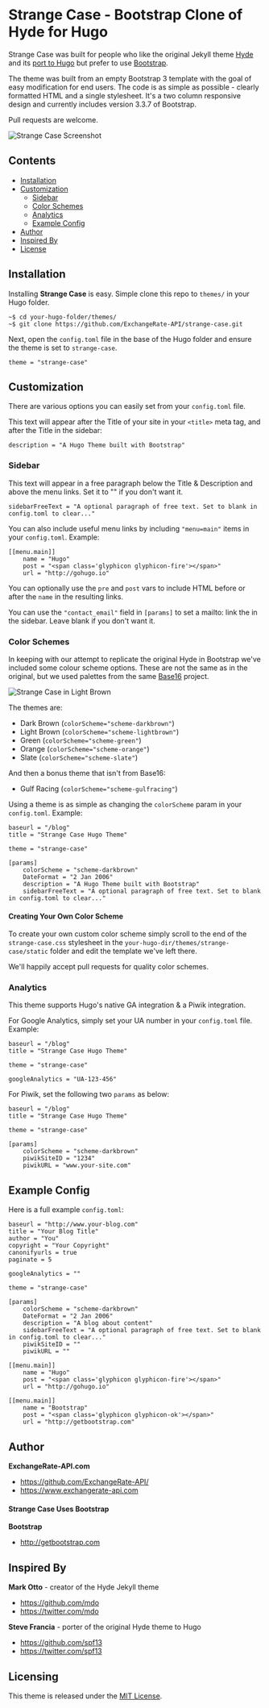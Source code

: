 # Strange Case - Bootstrap Clone of Hyde for Hugo

Strange Case was built for people who like the original Jekyll theme [Hyde](https://github.com/poole/hyde) and its [port to Hugo](https://github.com/spf13/hyde) but prefer to use [Bootstrap](http://getbootstrap.com).

The theme was built from an empty Bootstrap 3 template with the goal of easy modification for end users. The code is as simple as possible - clearly formatted HTML and a single stylesheet. It's a two column responsive design and currently includes version 3.3.7 of Bootstrap.

Pull requests are welcome.

![Strange Case Screenshot](https://i.imgur.com/i7aarpG.png)


## Contents

- [Installation](#installation)
- [Customization](#customization)
  - [Sidebar](#sidebar)
  - [Color Schemes](#color-schemes)
  - [Analytics](#analytics)
  - [Example Config](#example-config)
- [Author](#author)
- [Inspired By](#inspired-by)
- [License](#license)


## Installation

Installing **Strange Case** is easy. Simple clone this repo to `themes/` in your Hugo folder.

    ~$ cd your-hugo-folder/themes/
    ~$ git clone https://github.com/ExchangeRate-API/strange-case.git

Next, open the `config.toml` file in the base of the Hugo folder and ensure the theme is set to `strange-case`.

    theme = "strange-case"


## Customization

There are various options you can easily set from your `config.toml` file.

This text will appear after the Title of your site in your `<title>` meta tag, and after the Title in the sidebar:

	description = "A Hugo Theme built with Bootstrap"


### Sidebar

This text will appear in a free paragraph below the Title & Description and above the menu links. Set it to "" if you don't want it.

	sidebarFreeText = "A optional paragraph of free text. Set to blank in config.toml to clear..."

You can also include useful menu links by including `"menu=main"` items in your `config.toml`. Example:

	[[menu.main]]
		name = "Hugo"
		post = "<span class='glyphicon glyphicon-fire'></span>"
		url = "http://gohugo.io"

You can optionally use the `pre` and `post` vars to include HTML before or after the `name` in the resulting links.

You can use the `"contact_email"` field in `[params]` to set a mailto: link the in the sidebar. Leave blank if you don't want it.


### Color Schemes

In keeping with our attempt to replicate the original Hyde in Bootstrap we've included some colour scheme options. These are not the same as in the original, but we used palettes from the same [Base16](https://github.com/chriskempson/base16) project.

![Strange Case in Light Brown](https://i.imgur.com/oLjV8LV.png)

The themes are:

- Dark Brown (`colorScheme="scheme-darkbrown"`)
- Light Brown (`colorScheme="scheme-lightbrown"`)
- Green (`colorScheme="scheme-green"`)
- Orange (`colorScheme="scheme-orange"`)
- Slate (`colorScheme="scheme-slate"`)

And then a bonus theme that isn't from Base16:

- Gulf Racing (`colorScheme="scheme-gulfracing"`)

Using a theme is as simple as changing the `colorScheme` param in your `config.toml`. Example:

	baseurl = "/blog"
	title = "Strange Case Hugo Theme"

	theme = "strange-case"

	[params]
		colorScheme = "scheme-darkbrown"
		DateFormat = "2 Jan 2006"
		description = "A Hugo Theme built with Bootstrap"
		sidebarFreeText = "A optional paragraph of free text. Set to blank in config.toml to clear..."


#### Creating Your Own Color Scheme

To create your own custom color scheme simply scroll to the end of the `strange-case.css` stylesheet in the `your-hugo-dir/themes/strange-case/static` folder and edit the template we've left there.

We'll happily accept pull requests for quality color schemes.


### Analytics

This theme supports Hugo's native GA integration & a Piwik integration.

For Google Analytics, simply set your UA number in your `config.toml` file. Example:

	baseurl = "/blog"
	title = "Strange Case Hugo Theme"

	theme = "strange-case"

	googleAnalytics = "UA-123-456"

For Piwik, set the following two `params` as below:

	baseurl = "/blog"
	title = "Strange Case Hugo Theme"

	theme = "strange-case"

	[params]
		colorScheme = "scheme-darkbrown"
		piwikSiteID = "1234"
		piwikURL = "www.your-site.com"


## Example Config

Here is a full example `config.toml`:

	baseurl = "http://www.your-blog.com"
	title = "Your Blog Title"
	author = "You"
	copyright = "Your Copyright"
	canonifyurls = true
	paginate = 5

	googleAnalytics = ""

	theme = "strange-case"

	[params]
		colorScheme = "scheme-darkbrown"
		DateFormat = "2 Jan 2006"
		description = "A blog about content"
		sidebarFreeText = "A optional paragraph of free text. Set to blank in config.toml to clear..."
		piwikSiteID = ""
		piwikURL = ""

	[[menu.main]]
		name = "Hugo"
		post = "<span class='glyphicon glyphicon-fire'></span>"
		url = "http://gohugo.io"

	[[menu.main]]
		name = "Bootstrap"
		post = "<span class='glyphicon glyphicon-ok'></span>"
		url = "http://getbootstrap.com"


## Author

**ExchangeRate-API.com**

- <https://github.com/ExchangeRate-API/>
- <https://www.exchangerate-api.com>

#### Strange Case Uses Bootstrap

**Bootstrap**

 - <http://getbootstrap.com>


## Inspired By

**Mark Otto** - creator of the Hyde Jekyll theme

- <https://github.com/mdo>
- <https://twitter.com/mdo>

**Steve Francia** - porter of the original Hyde theme to Hugo

- <https://github.com/spf13>
- <https://twitter.com/spf13>


## Licensing

This theme is released under the [MIT License](LICENSE.md).
